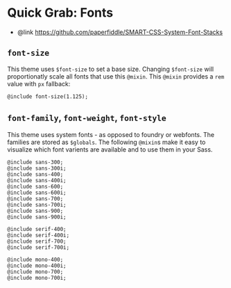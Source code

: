 # Quick Grab: Fonts

* @link https://github.com/paperfiddle/SMART-CSS-System-Font-Stacks


## `font-size`

This theme uses `$font-size` to set a base size. Changing `$font-size` will proportionatly scale all fonts that use this `@mixin`. This `@mixin` provides a `rem` value with `px` fallback: 

	@include font-size(1.125);


## `font-family`, `font-weight`, `font-style`

This theme uses system fonts - as opposed to foundry or webfonts. The families are stored as `$globals`. The following `@mixin`s make it easy to visualize which font varients are available and to use them in your Sass.

	@include sans-300;
	@include sans-300i;
	@include sans-400;
	@include sans-400i;
	@include sans-600;
	@include sans-600i;
	@include sans-700;
	@include sans-700i;
	@include sans-900;
	@include sans-900i;

	@include serif-400;
	@include serif-400i;
	@include serif-700;
	@include serif-700i;

	@include mono-400;
	@include mono-400i;
	@include mono-700;
	@include mono-700i;
